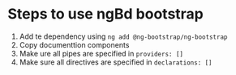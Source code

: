 # Steps to use ngBd bootstrap

1. Add te dependency using `ng add @ng-bootstrap/ng-bootstrap`
2. Copy documenttion components
3. Make ure all pipes are specified in `providers: []`
4. Make sure all directives are specified in `declarations: []`
